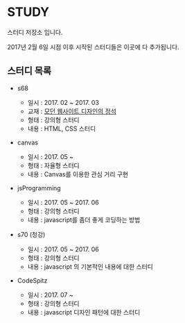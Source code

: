 # STUDY

스터디 저장소 입니다.

2017년 2월 6일 시점 이후 시작된 스터디들은 이곳에 다 추가됩니다. 



## 스터디 목록

- s68
  - 일시 : 2017. 02 ~ 2017. 03
  - 교재 : [모던 웹사이트 디자인의 정석](http://www.yes24.com/24/goods/23307529)
  - 형태 : 강의형 스터디
  - 내용 : HTML, CSS 스터디




- canvas
  - 일시 : 2017. 05 ~
  - 형태 : 자율형 스터디
  - 내용 : Canvas를 이용한 관심 거리 구현



- jsProgramming
  - 일시 : 2017. 05 ~ 2017. 06
  - 형태 : 강의형 스터디
  - 내용 : javascript를 좀더 좋게 코딩하는 방법



- s70 (청강)
  - 일시 : 2017. 05 ~ 2017. 06
  - 형태 : 강의형 스터디
  - 내용 : javascript 의 기본적인 내용에 대한 스터디




- CodeSpitz
  - 일시 : 2017. 07 ~
  - 형태 : 강의형 스터디
  - 내용 : javascript 디자인 패턴에 대한 스터디